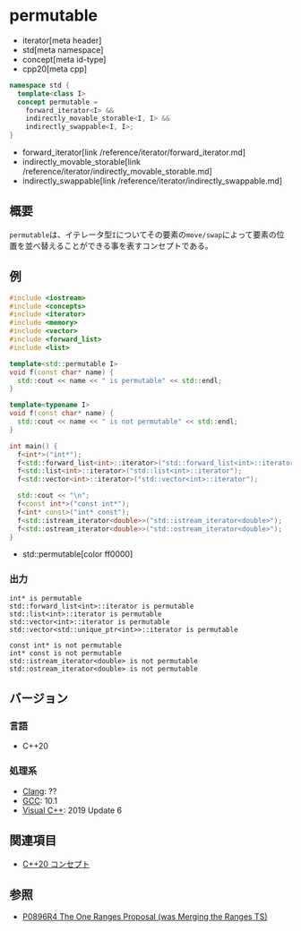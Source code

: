 # permutable
* iterator[meta header]
* std[meta namespace]
* concept[meta id-type]
* cpp20[meta cpp]

```cpp
namespace std {
  template<class I>
  concept permutable =
    forward_iterator<I> &&
    indirectly_movable_storable<I, I> &&
    indirectly_swappable<I, I>;
}
```
* forward_iterator[link /reference/iterator/forward_iterator.md]
* indirectly_movable_storable[link /reference/iterator/indirectly_movable_storable.md]
* indirectly_swappable[link /reference/iterator/indirectly_swappable.md]

## 概要

`permutable`は、イテレータ型`I`についてその要素の`move/swap`によって要素の位置を並べ替えることができる事を表すコンセプトである。

## 例
```cpp example
#include <iostream>
#include <concepts>
#include <iterator>
#include <memory>
#include <vector>
#include <forward_list>
#include <list>

template<std::permutable I>
void f(const char* name) {
  std::cout << name << " is permutable" << std::endl;
}

template<typename I>
void f(const char* name) {
  std::cout << name << " is not permutable" << std::endl;
}

int main() {
  f<int*>("int*");
  f<std::forward_list<int>::iterator>("std::forward_list<int>::iterator");
  f<std::list<int>::iterator>("std::list<int>::iterator");
  f<std::vector<int>::iterator>("std::vector<int>::iterator");

  std::cout << "\n";
  f<const int*>("const int*");
  f<int* const>("int* const");
  f<std::istream_iterator<double>>("std::istream_iterator<double>");
  f<std::ostream_iterator<double>>("std::ostream_iterator<double>");
}
```
* std::permutable[color ff0000]

### 出力
```
int* is permutable
std::forward_list<int>::iterator is permutable
std::list<int>::iterator is permutable
std::vector<int>::iterator is permutable
std::vector<std::unique_ptr<int>>::iterator is permutable

const int* is not permutable
int* const is not permutable
std::istream_iterator<double> is not permutable
std::ostream_iterator<double> is not permutable
```

## バージョン
### 言語
- C++20

### 処理系
- [Clang](/implementation.md#clang): ??
- [GCC](/implementation.md#gcc): 10.1
- [Visual C++](/implementation.md#visual_cpp): 2019 Update 6

## 関連項目

- [C++20 コンセプト](/lang/cpp20/concepts.md)

## 参照

- [P0896R4 The One Ranges Proposal (was Merging the Ranges TS)](http://www.open-std.org/jtc1/sc22/wg21/docs/papers/2018/p0896r4.pdf)
